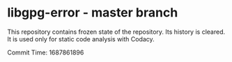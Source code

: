 # libgpg-error - master branch

This repository contains frozen state of the repository.
Its history is cleared. It is used only for static code
analysis with Codacy.

Commit Time: 1687861896